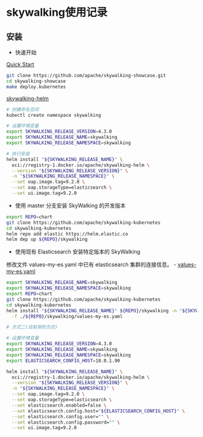 # skywalking使用记录

## 安装

- 快速开始

[Quick Start](https://skywalking.apache.org/docs/skywalking-showcase/next/readme/#quick-start)
  
```bash
git clone https://github.com/apache/skywalking-showcase.git
cd skywalking-showcase
make deploy.kubernetes
```

[skywalking-helm](https://github.com/apache/skywalking-helm/tree/v4.5.0)

```bash
# 创建命名空间
kubectl create namespace skywalking

# 设置环境变量
export SKYWALKING_RELEASE_VERSION=4.3.0
export SKYWALKING_RELEASE_NAME=skywalking
export SKYWALKING_RELEASE_NAMESPACE=skywalking

# 执行安装
helm install "${SKYWALKING_RELEASE_NAME}" \
  oci://registry-1.docker.io/apache/skywalking-helm \
  --version "${SKYWALKING_RELEASE_VERSION}" \
  -n "${SKYWALKING_RELEASE_NAMESPACE}" \
  --set oap.image.tag=9.2.0 \
  --set oap.storageType=elasticsearch \
  --set ui.image.tag=9.2.0
```

- 使用 master 分支安装 SkyWalking 的开发版本

```bash
export REPO=chart
git clone https://github.com/apache/skywalking-kubernetes
cd skywalking-kubernetes
helm repo add elastic https://helm.elastic.co
helm dep up ${REPO}/skywalking
```

- 使用现有 Elasticsearch 安装特定版本的 SkyWalking

修改文件 values-my-es.yaml 中已有 elasticsearch 集群的连接信息。
    - [values-my-es.yaml](https://github.com/apache/skywalking-helm/blob/v4.5.0/chart/skywalking/values-my-es.yaml)

```bash
export SKYWALKING_RELEASE_NAME=skywalking
export SKYWALKING_RELEASE_NAMESPACE=skywalking
export REPO=chart
git clone https://github.com/apache/skywalking-kubernetes
cd skywalking-kubernetes
helm install "${SKYWALKING_RELEASE_NAME}" ${REPO}/skywalking -n "${SKYWALKING_RELEASE_NAMESPACE}" \
  -f ./${REPO}/skywalking/values-my-es.yaml
```

```bash
# 方式二(目前用的方式)

# 设置环境变量
export SKYWALKING_RELEASE_VERSION=4.3.0
export SKYWALKING_RELEASE_NAME=skywalking
export SKYWALKING_RELEASE_NAMESPACE=skywalking
export ELASTICSEARCH_CONFIG_HOST=10.0.1.90

helm install "${SKYWALKING_RELEASE_NAME}" \
  oci://registry-1.docker.io/apache/skywalking-helm \
  --version "${SKYWALKING_RELEASE_VERSION}" \
  -n "${SKYWALKING_RELEASE_NAMESPACE}" \
  --set oap.image.tag=9.2.0 \
  --set oap.storageType=elasticsearch \
  --set elasticsearch.enabled=false \
  --set elasticsearch.config.host="${ELASTICSEARCH_CONFIG_HOST}" \
  --set elasticsearch.config.user="" \
  --set elasticsearch.config.password="" \
  --set ui.image.tag=9.2.0
```
